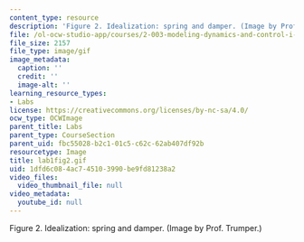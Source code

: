 ```yaml
---
content_type: resource
description: 'Figure 2. Idealization: spring and damper. (Image by Prof. Trumper.)'
file: /ol-ocw-studio-app/courses/2-003-modeling-dynamics-and-control-i-spring-2005/1dfd6c084ac745103990be9fd81238a2_lab1fig2.gif
file_size: 2157
file_type: image/gif
image_metadata:
  caption: ''
  credit: ''
  image-alt: ''
learning_resource_types:
- Labs
license: https://creativecommons.org/licenses/by-nc-sa/4.0/
ocw_type: OCWImage
parent_title: Labs
parent_type: CourseSection
parent_uid: fbc55028-b2c1-01c5-c62c-62ab407df92b
resourcetype: Image
title: lab1fig2.gif
uid: 1dfd6c08-4ac7-4510-3990-be9fd81238a2
video_files:
  video_thumbnail_file: null
video_metadata:
  youtube_id: null
---
```

Figure 2. Idealization: spring and damper. (Image by Prof. Trumper.)